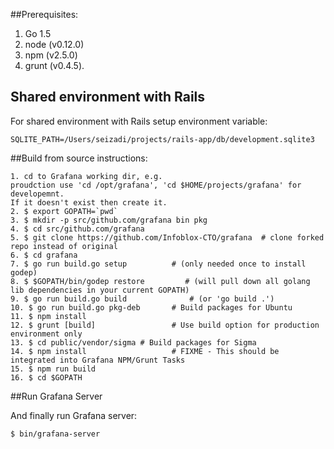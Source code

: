 ##Prerequisites:
1. Go 1.5
2. node (v0.12.0)
3. npm (v2.5.0)
4. grunt (v0.4.5).

## Shared environment with Rails
For shared environment with Rails setup environment variable:
```
SQLITE_PATH=/Users/seizadi/projects/rails-app/db/development.sqlite3
```

##Build from source instructions:

```
1. cd to Grafana working dir, e.g. 
proudction use 'cd /opt/grafana', 'cd $HOME/projects/grafana' for developemnt.
If it doesn't exist then create it.
2. $ export GOPATH=`pwd`
3. $ mkdir -p src/github.com/grafana bin pkg
4. $ cd src/github.com/grafana
5. $ git clone https://github.com/Infoblox-CTO/grafana  # clone forked repo instead of original
6. $ cd grafana
7. $ go run build.go setup          # (only needed once to install godep)
8. $ $GOPATH/bin/godep restore         # (will pull down all golang lib dependencies in your current GOPATH)
9. $ go run build.go build              # (or 'go build .')
10. $ go run build.go pkg-deb       # Build packages for Ubuntu
11. $ npm install
12. $ grunt [build]                 # Use build option for production environment only
13. $ cd public/vendor/sigma # Build packages for Sigma
14. $ npm install                   # FIXME - This should be integrated into Grafana NPM/Grunt Tasks
15. $ npm run build
16. $ cd $GOPATH
```

##Run Grafana Server

And finally run Grafana server:
```
$ bin/grafana-server
```
